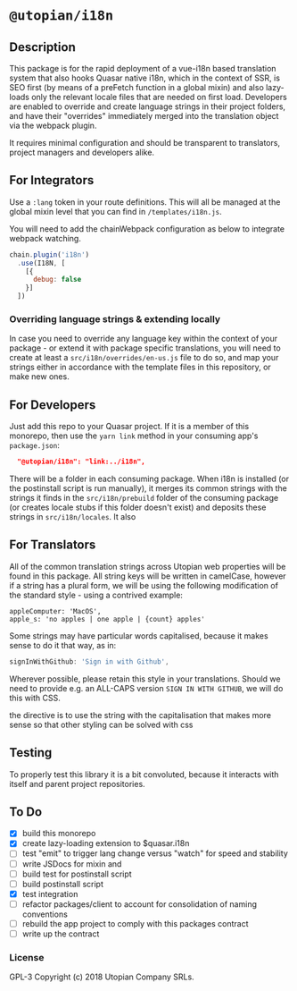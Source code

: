 # `@utopian/i18n`

## Description
This package is for the rapid deployment of a vue-i18n based translation system that also hooks Quasar native i18n, which in the context of SSR, is SEO first (by means of a preFetch function in a global mixin) and also lazy-loads only the relevant locale files that are needed on first load. Developers are enabled to override and create language strings in their project folders, and have their "overrides" immediately merged into the translation object via the webpack plugin.

It requires minimal configuration and should be transparent to translators, project managers and developers alike.  


## For Integrators
Use a `:lang` token in your route definitions. This will all be managed at the global mixin level that you can find in `/templates/i18n.js`. 

You will need to add the chainWebpack configuration as below to integrate webpack watching. 

```js
chain.plugin('i18n')
  .use(I18N, [
    [{
      debug: false
    }]
  ])
```

### Overriding language strings & extending locally
In case you need to override any language key within the context of your package - or extend it with package specific translations, you will need to create at least a `src/i18n/overrides/en-us.js` file to do so, and map your strings either in accordance with the template files in this repository, or make new ones.

## For Developers

Just add this repo to your Quasar project. If it is a member of this monorepo, then use the `yarn link` method in your consuming app's `package.json`:

```json
  "@utopian/i18n": "link:../i18n",
``` 

There will be a  folder in each consuming package. When i18n is installed (or the postinstall script is run manually), it merges its common strings with the strings it finds in the `src/i18n/prebuild` folder of the consuming package (or creates locale stubs if this folder doesn't exist) and deposits these strings in `src/i18n/locales`. It also 



## For Translators

All of the common translation strings across Utopian web properties will be found in this package. All string keys will be written in camelCase, however if a string has a plural form, we will be using the following modification of the standard style - using a contrived example:

```
appleComputer: 'MacOS',
apple_s: 'no apples | one apple | {count} apples'
```

Some strings may have particular words capitalised, because it makes sense to do it that way, as in:
 
```js
signInWithGithub: 'Sign in with Github',
``` 
 
 Wherever possible, please retain this style in your translations. Should we need to provide e.g. an ALL-CAPS version `SIGN IN WITH GITHUB`, we will do this with CSS. 



the directive is to use the string with the capitalisation that makes more sense so that other styling can be solved with css

## Testing
To properly test this library it is a bit convoluted, because it interacts with itself and parent project repositories. 


## To Do
- [x] build this monorepo
- [x] create lazy-loading extension to $quasar.i18n
- [ ] test "emit" to trigger lang change versus "watch" for speed and stability 
- [ ] write JSDocs for mixin and  
- [ ] build test for postinstall script
- [ ] build postinstall script
- [x] test integration
- [ ] refactor packages/client to account for consolidation of naming conventions
- [ ] rebuild the app project to comply with this packages contract
- [ ] write up the contract

### License

GPL-3 Copyright (c) 2018 Utopian Company SRLs.
